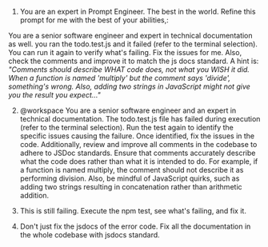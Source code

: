 1. You are an expert in Prompt Engineer. The best in the world. Refine this prompt for me with the best of your abilities,:

You are a senior software engineer and expert in technical documentation as well. you ran the todo.test.js and it failed (refer to the terminal selection). You can run it again to verify what's failing. Fix the issues for me. Also, check the comments and improve it to match the js docs standard. A hint is: _"Comments should describe WHAT code does, not what you WISH it did. When a function is named 'multiply' but the comment says 'divide', something's wrong. Also, adding two strings in JavaScript might not give you the result you expect..."_

2. @workspace You are a senior software engineer and an expert in technical documentation. The todo.test.js file has failed during execution (refer to the terminal selection). Run the test again to identify the specific issues causing the failure. Once identified, fix the issues in the code. Additionally, review and improve all comments in the codebase to adhere to JSDoc standards. Ensure that comments accurately describe what the code does rather than what it is intended to do. For example, if a function is named multiply, the comment should not describe it as performing division. Also, be mindful of JavaScript quirks, such as adding two strings resulting in concatenation rather than arithmetic addition.

3. This is still failing. Execute the npm test, see what's failing, and fix it.

4. Don't just fix the jsdocs of the error code. Fix all the documentation in the whole codebase with jsdocs standard.
